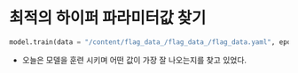 # 최적의 하이퍼 파라미터값 찾기

```python
model.train(data = "/content/flag_data_/flag_data_/flag_data.yaml", epochs = 100, patience = 10, batch = 1, imgsz = 544)
```
- 오늘은 모델을 훈련 시키며 어떤 값이 가장 잘 나오는지를 찾고 있었다.
